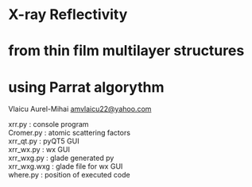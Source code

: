# X-ray Reflectivity 
#   from thin film multilayer structures
#   using Parrat algorythm 
Vlaicu Aurel-Mihai amvlaicu22@yahoo.com 

xrr.py 	: console program \
Cromer.py 	: atomic scattering factors \
xrr_qt.py 	: pyQT5 GUI \
xrr_wx.py 	: wx GUI \
xrr_wxg.py	: glade generated py \
xrr_wxg.wxg 	: glade file for wx GUI \
where.py  	: position of executed code 
